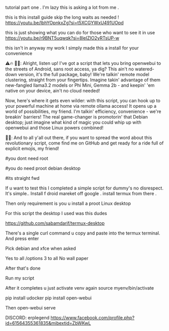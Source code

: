 tutorial part one . I'm lazy this is asking a lot from me .

this is this install guide skip the long waits as needed !
https://youtu.be/lbhYOpnkxZg?si=t5XCGYWxU491UOpd


this is just showing what you can do for those who want to see it in use 
https://youtu.be/r9BNT5uqwqk?si=8leIZIO2yRTsUP-w

this isn't in anyway my work I simply made this a install for your convenience 

⚠🔥 👊💬: Alright, listen up! I've got a script that lets you bring openwebui to the streets of Android, sans root
access, ya dig? This ain't no watered-down version, it's the full package, baby! We're talkin' remote model clustering,
straight from your fingertips. Imagine takin' advantage of them new-fangled llama3.2 models or Phi Mini, Gemma 2b - and keepin'
'em native on your device, ain't no cloud needed!

Now, here's where it gets even wilder: with this script, you can hook up to your powerful machine at home via remote ollama access! 
It opens up a world of possibilities, my friend. I'm talkin' efficiency, convenience - we're breakin' barriers! The real game-changer
is promotorin' that Debian desktop; just imagine what kind of magic you could whip up with openwebui and those Linux powers combined!

👊💬: And to all y'all out there, if you want to spread the word about this revolutionary script, come find me on GitHub and get ready
for a ride full of explicit emojis, my friend!

#you dont need root

#you do need proot debian desktop

#its straight fwd

If u want to test this I completed a simple script for dummy's no disrespect. It's simple.. Install f droid mareket off google .
install termux from there .

Then only requirement is you u install a proot Linux desktop 

For this script the desktop I used was this dudes 

https://github.com/sabamdarif/termux-desktop

There's a single curl command u copy and paste into the termux terminal. And press enter 

Pick debian and xfce when asked 

Yes to all /options 3 to all
No wall paper

After that's done 

Run my script


After it completes u just activate venv again
source myenv/bin/activate

pip install udocker
pip install open-webui

Then open-webui serve


DISCORD: erplegend
https://www.facebook.com/profile.php?id=61564355361835&mibextid=ZbWKwL
